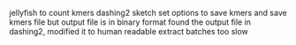 jellyfish to count kmers
dashing2 sketch set options to save kmers and save kmers file but output file is in binary format
found the output file in dashing2, modified it to human readable
extract batches too slow